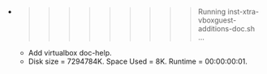 * >>>>>>>>> Running inst-xtra-vboxguest-additions-doc.sh ...
  * Add virtualbox doc-help.
  * Disk size = 7294784K. Space Used = 8K. Runtime = 00:00:00:01.
